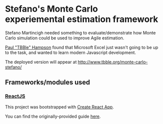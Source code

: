 # Stefano's Monte Carlo experiemental estimation framework

Stefano Martincigh needed something to evaluate/demonstrate how Monte Carlo simulation could be used to improve Agile estimation.

[Paul "TBBle" Hampson](http://www.tbble.org/) found that Microsoft Excel just wasn't going to be up to the task, and wanted to learn modern Javascript development.

The deployed version will appear at http://www.tbble.org/monte-carlo-stefano/

## Frameworks/modules used

### [ReactJS](https://reactjs.org)

This project was bootstrapped with [Create React App](https://github.com/facebookincubator/create-react-app).

You can find the originally-provided guide [here](https://github.com/facebookincubator/create-react-app/blob/master/packages/react-scripts/template/README.md).
